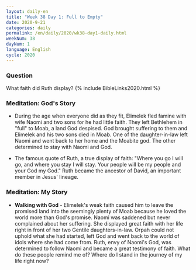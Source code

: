 ```yaml
---
layout: daily-en
title: "Week 38 Day 1: Full to Empty"
date: 2020-9-21 
categories: daily
permalink: /en/daily/2020/wk38-day1-daily.html
weekNum: 38
dayNum: 1
language: English
cycle: 2020
---
```

### Question     
What faith did Ruth display?
{% include BibleLinks2020.html %} 

### Meditation: God's Story   
+ During the age when everyone did as they fit, Elimelek fled famine with wife Naomi and two sons for he had little faith. They left Bethlehem in "full" to Moab, a land God despised. God brought suffering to them and Elimelek and his two sons died in Moab. One of the daughter-in-law left Naomi and went back to her home and the Moabite god. The other determined to stay with Naomi and God. 

+ The famous quote of Ruth, a true display of faith: "Where you go I will go, and where you stay I will stay. Your people will be my people and your God my God." Ruth became the ancestor of David, an important member in Jesus' lineage. 

### Meditation: My Story   
+ **Walking with God** - Elimelek's weak faith caused him to leave the promised land into the seemingly plenty of Moab because he loved the world more than God's promise. Naomi was saddened but never complained about her suffering. She displayed great faith with her life right in front of her two Gentile daughters-in-law. Orpah could not uphold what she had started, left God and went back to the world of idols where she had come from. Ruth, envy of Naomi's God, was determined to follow Naomi and became a great testimony of faith. What do these people remind me of? Where do I stand in the journey of my life right now? 
